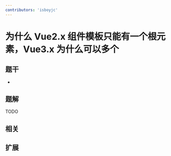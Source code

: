 ```yaml
---
contributors: 'isboyjc'
---
```


# 为什么 Vue2.x 组件模板只能有一个根元素，Vue3.x 为什么可以多个


## 题干

- 



## 题解

<!-- ::: details 点我查看题解 -->

  TODO

<!-- ::: -->



## 相关



## 扩展
